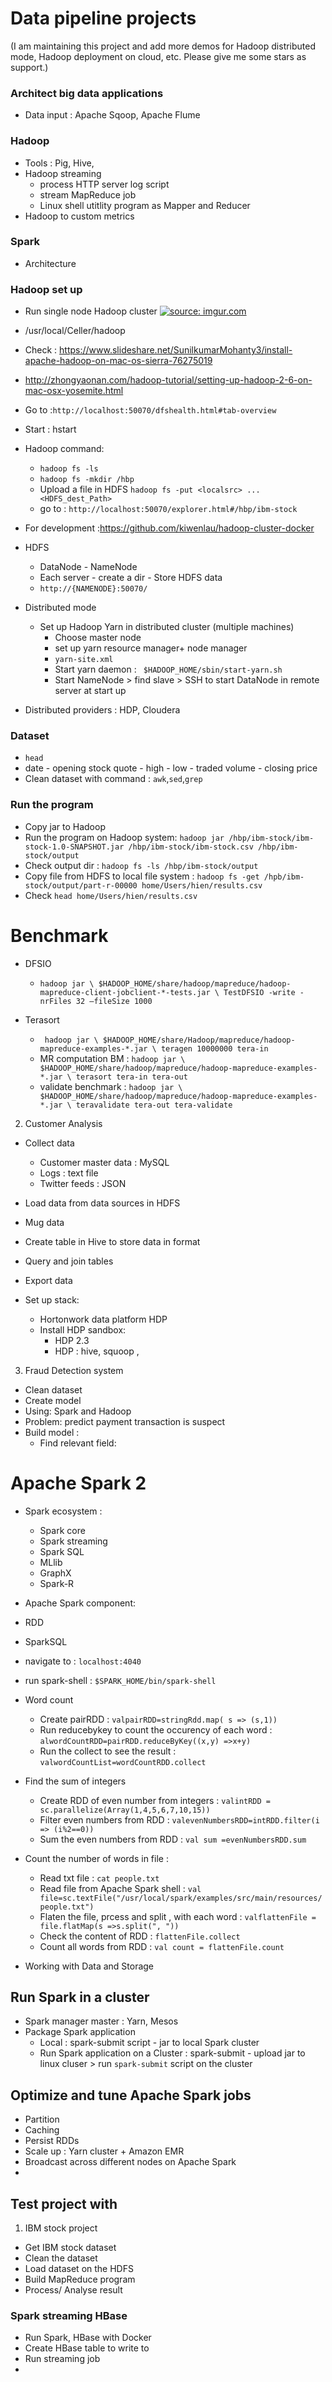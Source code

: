 # Data pipeline projects 
(I am maintaining this project and add more demos for Hadoop distributed mode, Hadoop deployment on cloud, etc. Please give me some stars as support.)

### Architect big data applications 
- Data input : Apache Sqoop, Apache Flume 





### Hadoop 
+ Tools : Pig, Hive, 
+ Hadoop streaming 
    + process HTTP server log script 
    + stream MapReduce job
    + Linux shell utitlity program as Mapper and Reducer 
+ Hadoop to custom metrics 

### Spark 
- Architecture 


### Hadoop set up 
+ Run single node Hadoop cluster 
<a href="https://imgur.com/aiAxe1g"><img src="https://i.imgur.com/aiAxe1g.png" title="source: imgur.com" /></a>
+ /usr/local/Celler/hadoop

+ Check : https://www.slideshare.net/SunilkumarMohanty3/install-apache-hadoop-on-mac-os-sierra-76275019
+ http://zhongyaonan.com/hadoop-tutorial/setting-up-hadoop-2-6-on-mac-osx-yosemite.html
+ Go to :`http://localhost:50070/dfshealth.html#tab-overview`
+ Start : hstart

+ Hadoop command: 
    + `hadoop fs -ls`
    + `hadoop fs -mkdir /hbp`
    + Upload a file in HDFS `hadoop fs -put <localsrc> ... <HDFS_dest_Path>`
    + go to : `http://localhost:50070/explorer.html#/hbp/ibm-stock`

+ For development :https://github.com/kiwenlau/hadoop-cluster-docker
+ HDFS 
    + DataNode - NameNode 
    + Each server - create a dir - Store HDFS data 
    + `http://{NAMENODE}:50070/`

+ Distributed mode 
    + Set up Hadoop Yarn in distributed cluster (multiple machines)
        + Choose master node 
        + set up yarn resource manager+ node manager 
        + `yarn-site.xml`
        + Start yarn daemon : ` $HADOOP_HOME/sbin/start-yarn.sh`
        + Start NameNode > find slave > SSH to start DataNode in remote server at start up 

+ Distributed providers  : HDP, Cloudera 


### Dataset 
+ `head`
+ date - opening stock quote - high - low - traded volume - closing price  
+ Clean dataset with command : `awk`,`sed`,`grep`    

### Run the program 
+ Copy jar to Hadoop 
+ Run the program on Hadoop system: `hadoop jar /hbp/ibm-stock/ibm-stock-1.0-SNAPSHOT.jar /hbp/ibm-stock/ibm-stock.csv /hbp/ibm-stock/output`
+ Check output dir :  `hadoop fs -ls /hbp/ibm-stock/output`
+ Copy file from HDFS to local file system : `hadoop fs -get /hpb/ibm-stock/output/part-r-00000 home/Users/hien/results.csv`
+ Check `head home/Users/hien/results.csv`


# Benchmark 
+ DFSIO
    + `hadoop jar \
$HADOOP_HOME/share/hadoop/mapreduce/hadoop-mapreduce-client-jobclient-*-tests.jar \
TestDFSIO -write -nrFiles 32 –fileSize 1000`

+ Terasort 
    + ` hadoop jar \
$HADOOP_HOME/share/Hadoop/mapreduce/hadoop-mapreduce-examples-*.jar \
teragen 10000000 tera-in`
    + MR computation BM : `hadoop jar \
$HADOOP_HOME/share/hadoop/mapreduce/hadoop-mapreduce-examples-*.jar \
terasort tera-in tera-out`
    + validate benchmark : `hadoop jar \
$HADOOP_HOME/share/hadoop/mapreduce/hadoop-mapreduce-examples-*.jar \
teravalidate tera-out tera-validate`

2. Customer Analysis 
+ Collect data 
    + Customer master data : MySQL
    + Logs : text file
    + Twitter feeds : JSON
+ Load data from data sources in HDFS 
+ Mug data 
+ Create table in Hive to store data in format
+ Query and join tables 
+ Export data 

+ Set up stack: 
    + Hortonwork data platform HDP
    + Install HDP sandbox: 
        + HDP 2.3 
        + HDP : hive, squoop ,



3. Fraud Detection system 
+ Clean dataset 
+ Create model 
+ Using: Spark and Hadoop 
+ Problem: predict payment transaction is suspect 
+ Build model : 
    + Find relevant field: 



# Apache Spark 2
+ Spark ecosystem : 
    + Spark core 
    + Spark streaming
    + Spark SQL 
    + MLlib
    + GraphX 
    + Spark-R

+ Apache Spark component: 
+ RDD 
+ SparkSQL


+ navigate to : `localhost:4040`
+ run spark-shell : `$SPARK_HOME/bin/spark-shell`

+ Word count 
    + Create pairRDD : `valpairRDD=stringRdd.map( s => (s,1))`
    + Run reducebykey to count the occurency of each word : `alwordCountRDD=pairRDD.reduceByKey((x,y) =>x+y)`
    + Run the collect to see the result : `valwordCountList=wordCountRDD.collect`

+ Find the sum of integers 
    + Create RDD of even number from integers : `valintRDD = sc.parallelize(Array(1,4,5,6,7,10,15))`
    + Filter even numbers from RDD : `valevenNumbersRDD=intRDD.filter(i => (i%2==0))`
    + Sum the even numbers from RDD : `val sum =evenNumbersRDD.sum`

+ Count the number of words in file : 
    + Read txt file : `cat people.txt`
    + Read file from Apache Spark shell : `val file=sc.textFile("/usr/local/spark/examples/src/main/resources/people.txt")`
    + Flaten the file, prcess and split , with each word : `valflattenFile = file.flatMap(s =>s.split(", "))`
    + Check the content of RDD : `flattenFile.collect`
    + Count all words from RDD : `val count = flattenFile.count`


+ Working with Data and Storage 

## Run Spark in a cluster 
+ Spark manager master : Yarn, Mesos
+ Package Spark application 
    + Local : spark-submit script - jar to local Spark cluster 
    + Run Spark application on a Cluster : spark-submit - upload jar to linux cluser > run `spark-submit` script on the cluster 


## Optimize and tune Apache Spark jobs 
+ Partition 
+ Caching 
+ Persist RDDs 
+ Scale up : Yarn cluster + Amazon EMR
+ Broadcast across different nodes on Apache Spark 
+ 


## Test project with 

1. IBM stock project 
+ Get IBM stock dataset 
+ Clean the dataset 
+ Load dataset on the HDFS 
+ Build MapReduce program 
+ Process/ Analyse result



### Spark streaming HBase 
- Run Spark, HBase with Docker 
- Create HBase table to write to 
- Run streaming job 
- 


